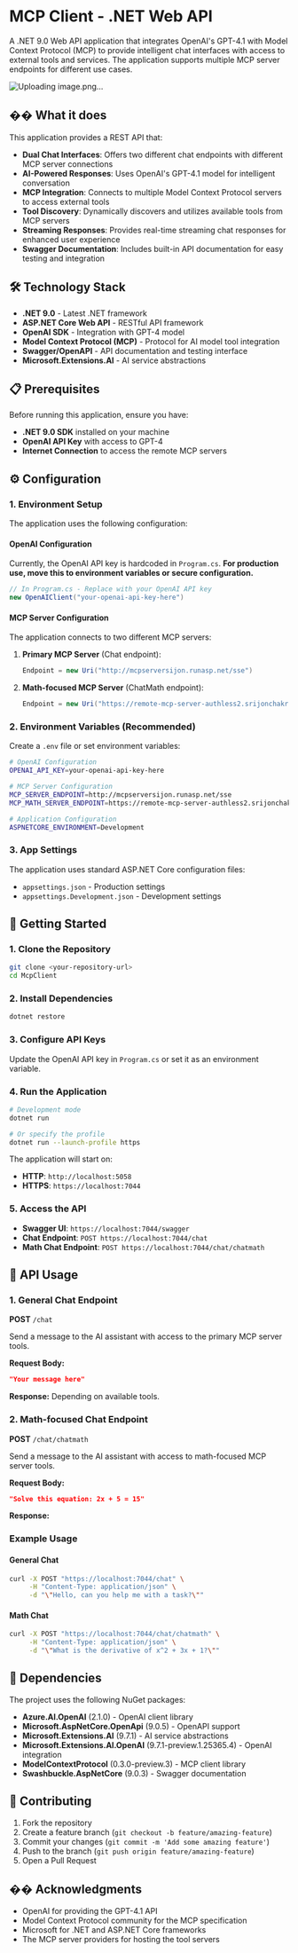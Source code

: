 ﻿# MCP Client - .NET Web API

A .NET 9.0 Web API application that integrates OpenAI's GPT-4.1 with Model Context Protocol (MCP) to provide intelligent chat interfaces with access to external tools and services. The application supports multiple MCP server endpoints for different use cases.

![Uploading image.png…]()


## �� What it does

This application provides a REST API that:

- **Dual Chat Interfaces**: Offers two different chat endpoints with different MCP server connections
- **AI-Powered Responses**: Uses OpenAI's GPT-4.1 model for intelligent conversation
- **MCP Integration**: Connects to multiple Model Context Protocol servers to access external tools
- **Tool Discovery**: Dynamically discovers and utilizes available tools from MCP servers
- **Streaming Responses**: Provides real-time streaming chat responses for enhanced user experience
- **Swagger Documentation**: Includes built-in API documentation for easy testing and integration

## 🛠️ Technology Stack

- **.NET 9.0** - Latest .NET framework
- **ASP.NET Core Web API** - RESTful API framework
- **OpenAI SDK** - Integration with GPT-4 model
- **Model Context Protocol (MCP)** - Protocol for AI model tool integration
- **Swagger/OpenAPI** - API documentation and testing interface
- **Microsoft.Extensions.AI** - AI service abstractions

## 📋 Prerequisites

Before running this application, ensure you have:

- **.NET 9.0 SDK** installed on your machine
- **OpenAI API Key** with access to GPT-4
- **Internet Connection** to access the remote MCP servers

## ⚙️ Configuration

### 1. Environment Setup

The application uses the following configuration:

#### OpenAI Configuration
Currently, the OpenAI API key is hardcoded in `Program.cs`. **For production use, move this to environment variables or secure configuration.**

```csharp
// In Program.cs - Replace with your OpenAI API key
new OpenAIClient("your-openai-api-key-here")
```

#### MCP Server Configuration
The application connects to two different MCP servers:

1. **Primary MCP Server** (Chat endpoint):
   ```csharp
   Endpoint = new Uri("http://mcpserversijon.runasp.net/sse")
   ```

2. **Math-focused MCP Server** (ChatMath endpoint):
   ```csharp
   Endpoint = new Uri("https://remote-mcp-server-authless2.srijonchakraborty2022.workers.dev/sse")
   ```

### 2. Environment Variables (Recommended)

Create a `.env` file or set environment variables:

```bash
# OpenAI Configuration
OPENAI_API_KEY=your-openai-api-key-here

# MCP Server Configuration
MCP_SERVER_ENDPOINT=http://mcpserversijon.runasp.net/sse
MCP_MATH_SERVER_ENDPOINT=https://remote-mcp-server-authless2.srijonchakraborty2022.workers.dev/sse

# Application Configuration
ASPNETCORE_ENVIRONMENT=Development
```

### 3. App Settings

The application uses standard ASP.NET Core configuration files:

- `appsettings.json` - Production settings
- `appsettings.Development.json` - Development settings

## 🚀 Getting Started

### 1. Clone the Repository

```bash
git clone <your-repository-url>
cd McpClient
```

### 2. Install Dependencies

```bash
dotnet restore
```

### 3. Configure API Keys

Update the OpenAI API key in `Program.cs` or set it as an environment variable.

### 4. Run the Application

```bash
# Development mode
dotnet run

# Or specify the profile
dotnet run --launch-profile https
```

The application will start on:
- **HTTP**: `http://localhost:5058`
- **HTTPS**: `https://localhost:7044`

### 5. Access the API

- **Swagger UI**: `https://localhost:7044/swagger`
- **Chat Endpoint**: `POST https://localhost:7044/chat`
- **Math Chat Endpoint**: `POST https://localhost:7044/chat/chatmath`

## 📡 API Usage

### 1. General Chat Endpoint

**POST** `/chat`

Send a message to the AI assistant with access to the primary MCP server tools.

**Request Body:**
```json
"Your message here"
```

**Response:**
Depending on available tools.

### 2. Math-focused Chat Endpoint

**POST** `/chat/chatmath`

Send a message to the AI assistant with access to math-focused MCP server tools.

**Request Body:**
```json
"Solve this equation: 2x + 5 = 15"
```

**Response:**

### Example Usage

#### General Chat
```bash
curl -X POST "https://localhost:7044/chat" \
     -H "Content-Type: application/json" \
     -d "\"Hello, can you help me with a task?\""
```

#### Math Chat
```bash
curl -X POST "https://localhost:7044/chat/chatmath" \
     -H "Content-Type: application/json" \
     -d "\"What is the derivative of x^2 + 3x + 1?\""
```

## 🔧 Dependencies

The project uses the following NuGet packages:

- **Azure.AI.OpenAI** (2.1.0) - OpenAI client library
- **Microsoft.AspNetCore.OpenApi** (9.0.5) - OpenAPI support
- **Microsoft.Extensions.AI** (9.7.1) - AI service abstractions
- **Microsoft.Extensions.AI.OpenAI** (9.7.1-preview.1.25365.4) - OpenAI integration
- **ModelContextProtocol** (0.3.0-preview.3) - MCP client library
- **Swashbuckle.AspNetCore** (9.0.3) - Swagger documentation


## 🤝 Contributing

1. Fork the repository
2. Create a feature branch (`git checkout -b feature/amazing-feature`)
3. Commit your changes (`git commit -m 'Add some amazing feature'`)
4. Push to the branch (`git push origin feature/amazing-feature`)
5. Open a Pull Request

## �� Acknowledgments

- OpenAI for providing the GPT-4.1 API
- Model Context Protocol community for the MCP specification
- Microsoft for .NET and ASP.NET Core frameworks
- The MCP server providers for hosting the tool servers
